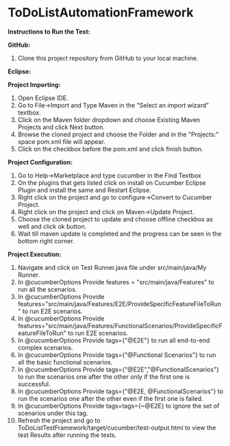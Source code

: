 # ToDoListAutomationFramework

**Instructions to Run the Test:**

**GitHub:**

1. Clone this project repository from GitHub to your local machine.

**Eclipse:**

**Project Importing:**

1.	Open Eclipse IDE.
2.	Go to File->Import and Type Maven in the "Select an import wizard" textbox.
3.	Click on the Maven folder dropdown and choose Existing Maven Projects and click Next button.
4.	Browse the cloned project and choose the Folder and in the "Projects:" space pom.xml file will appear.
5.	Click on the checkbox before the pom.xml and click finish button.

**Project Configuration:**

1.	Go to Help->Marketplace and type cucumber in the Find Textbox
2.	On the plugins that gets listed click on install on Cucumber Eclipse Plugin and install the same and Restart Eclipse.
3.	Right click on the project and go to configure->Convert to Cucumber Project.
4.	Right click on the project and click on Maven->Update Project.
5.	Choose the cloned project to update and choose offline checkbox as well and click ok button.
6.	Wait till maven update is completed and the progress can be seen in the bottom right corner.

**Project Execution:**

1. Navigate and click on Test Runner.java file under src/main/java/My Runner.
2. In @cucumberOptions Provide features = "src/main/java/Features" to run all the scenarios.
3. In @cucumberOptions Provide features="src/main/java/Features/E2E/ProvideSpecificFeatureFileToRun" to run E2E scenarios.
4. In @cucumberOptions Provide features="src/main/java/Features/FunctionalScenarios/ProvideSpecificFeatureFileToRun" to run E2E scenarios.
5. In @cucumberOptions Provide tags={"@E2E"} to run all end-to-end complex scenarios.
6. In @cucumberOptions Provide tags={"@Functional Scenarios"} to run all the basic functional scenarios.
7. In @cucumberOptions Provide tags={"@E2E","@FunctionalScenarios"} to run the scenarios one after the other
   only if the first one is successful.
8. In @cucumberOptions Provide tags={"@E2E, @FunctionalScenarios"} to run the scenarios one after the other
   even if the first one is failed.
9. In @cucumberOptions Provide tags=tags={~@E2E} to ignore the set of scenarios under this tag.
10. Refresh the project and go to ToDoListTestFramework/target/cucumber/test-output.html to view the test Results after running the tests.
   
